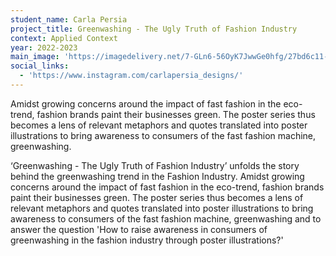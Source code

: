 ```yaml
---
student_name: Carla Persia
project_title: Greenwashing - The Ugly Truth of Fashion Industry
context: Applied Context
year: 2022-2023
main_image: 'https://imagedelivery.net/7-GLn6-56OyK7JwwGe0hfg/27bd6c11-d39f-49b6-dafc-037ca5dd5900'
social_links:
  - 'https://www.instagram.com/carlapersia_designs/'
---
```

Amidst growing concerns around the impact of fast fashion in the eco-trend, fashion brands paint their businesses green. The poster series thus becomes a lens of relevant metaphors and quotes translated into poster illustrations to bring awareness to consumers of the fast fashion machine, greenwashing.

‘Greenwashing - The Ugly Truth of Fashion Industry’ unfolds the story behind the greenwashing trend in the Fashion Industry. Amidst growing concerns around the impact of fast fashion in the eco-trend, fashion brands paint their businesses green. The poster series thus becomes a lens of relevant metaphors and quotes translated into poster illustrations to bring awareness to consumers of the fast fashion machine, greenwashing and to answer the question 'How to raise awareness in consumers of greenwashing in the fashion industry through poster illustrations?'
